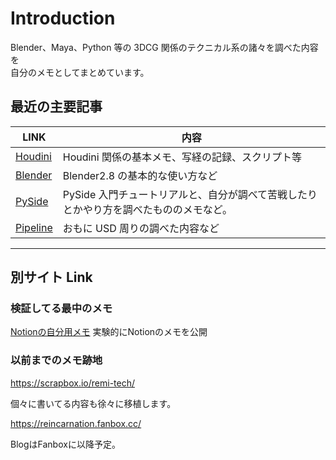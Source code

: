 # Introduction

Blender、Maya、Python 等の 3DCG 関係のテクニカル系の諸々を調べた内容を  
自分のメモとしてまとめています。

## 最近の主要記事

| LINK                             | 内容                                                                                  |
| -------------------------------- | ------------------------------------------------------------------------------------- |
| [Houdini](10_Houdini/index.md)   | Houdini 関係の基本メモ、写経の記録、スクリプト等                                      |
| [Blender](10_Blender/index.md)   | Blender2.8 の基本的な使い方など                                                       |
| [PySide](11_PySide/index.md)     | PySide 入門チュートリアルと、自分が調べて苦戦したりとかやり方を調べたもののメモなど。 |
| [Pipeline](11_Pipeline/index.md) | おもに USD 周りの調べた内容など                                                       |

---

## 別サイト Link

### 検証してる最中のメモ

[Notionの自分用メモ](https://www.notion.so/reincarnationtech/f09856a2619841f9894c64ea388d516a?v=2f1ba877577746c29f3f034805a6c252)
実験的にNotionのメモを公開

### 以前までのメモ跡地

https://scrapbox.io/remi-tech/

個々に書いてる内容も徐々に移植します。

https://reincarnation.fanbox.cc/

BlogはFanboxに以降予定。